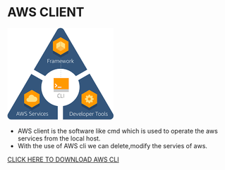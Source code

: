 # **AWS CLIENT**

<img src="images/awscli.png">

* AWS client is the software like cmd which is used to operate the aws services from the local host.
* With the use of AWS cli we can delete,modify the servies of aws.

[CLICK HERE TO DOWNLOAD AWS CLI](https://docs.aws.amazon.com/cli/latest/userguide/install-cliv2-windows.html)


